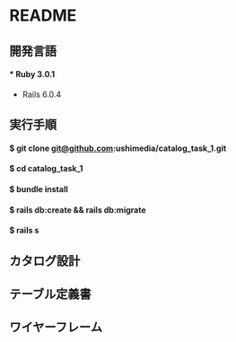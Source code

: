 # README

## 開発言語
#### * Ruby 3.0.1
 * Rails 6.0.4

## 実行手順
#### $ git clone git@github.com:ushimedia/catalog_task_1.git
#### $ cd catalog_task_1
#### $ bundle install
#### $ rails db:create && rails db:migrate
#### $ rails s

## カタログ設計


## テーブル定義書


## ワイヤーフレーム



